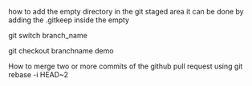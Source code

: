 how to add the empty directory in the git staged area it can be done by adding the .gitkeep inside the empty

git switch branch_name

git checkout branchname
demo

How to merge two or more commits of the github pull request
using git rebase -i HEAD~2
